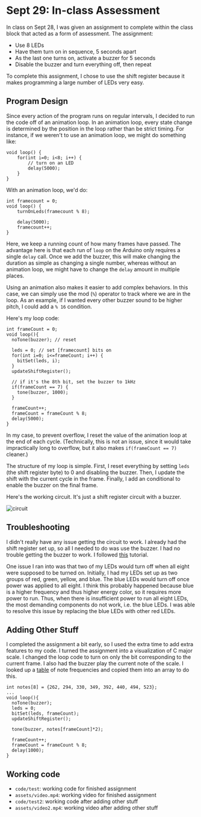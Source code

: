 # Sept 29: In-class Assessment

In class on Sept 28, I was given an assignment to complete within the class block that acted as a form of assessment. The assignment:

- Use 8 LEDs
- Have them turn on in sequence, 5 seconds apart
- As the last one turns on, activate a buzzer for 5 seconds
- Disable the buzzer and turn everything off, then repeat

To complete this assignment, I chose to use the shift register because it makes programming a large number of LEDs very easy.

## Program Design

Since every action of the program runs on regular intervals, I decided to run the code off of an animation loop. In an animation loop, every state change is determined by the position in the loop rather than be strict timing. For instance, if we weren't to use an animation loop, we might do something like:

```
void loop() {
	for(int i=0; i<8; i++) {
		// turn on an LED
		delay(5000);
	}
}
```

With an animation loop, we'd do:

```
int framecount = 0;
void loop() {
	turnOnLeds(framecount % 8);

	delay(5000);
	framecount++;
}
```

Here, we keep a running count of how many frames have passed. The advantage here is that each run of `loop` on the Arduino only requires a single `delay` call. Once we add the buzzer, this will make changing the duration as simple as changing a single number, whereas without an animation loop, we might have to change the `delay` amount in multiple places. 

Using an animation also makes it easier to add complex behaviors. In this case, we can simply use the mod (`%`) operator to track where we are in the loop. As an example, if I wanted every other buzzer sound to be higher pitch, I could add a `% 16` condition.

Here's my loop code:

```
int frameCount = 0;
void loop(){
  noTone(buzzer); // reset

  leds = 0; // set [framecount] bits on
  for(int i=0; i<=frameCount; i++) {
    bitSet(leds, i);
  }
  updateShiftRegister();

  // if it's the 8th bit, set the buzzer to 1kHz
  if(frameCount == 7) {
    tone(buzzer, 1000);
  }
 
  frameCount++;
  frameCount = frameCount % 8;
  delay(5000);
}
```

In my case, to prevent overflow, I reset the value of the animation loop at the end of each cycle. (Technically, this is not an issue, since it would take impractically long to overflow, but it also makes `if(frameCount == 7)` cleaner.) 

The structure of my loop is simple. First, I reset everything by setting `leds` (the shift register byte) to 0 and disabling the buzzer. Then, I update the shift with the current cycle in the frame. Finally, I add an conditional to enable the buzzer on the final frame.

Here's the working circuit. It's just a shift register circuit with a buzzer.

![circuit](./assets/circuit.jpg)

## Troubleshooting

I didn't really have any issue getting the circuit to work. I already had the shift register set up, so all I needed to do was use the buzzer. I had no trouble getting the buzzer to work. I followed [this](http://www.ardumotive.com/how-to-use-a-buzzer-en.html) tutorial.

One issue I ran into was that two of my LEDs would turn off when all eight were supposed to be turned on. Initially, I had my LEDs set up as two groups of red, green, yellow, and blue. The blue LEDs would turn off once power was applied to all eight. I think this probably happened because blue is a higher frequency and thus higher energy color, so it requires more power to run. Thus, when there is insufficient power to run all eight LEDs, the most demanding components do not work, i.e. the blue LEDs. I was able to resolve this issue by replacing the blue LEDs with other red LEDs.

## Adding Other Stuff

I completed the assignment a bit early, so I used the extra time to add extra features to my code. I turned the assignment into a visualization of C major scale. I changed the loop code to turn on only the bit corresponding to the current frame. I also had the buzzer play the current note of the scale. I looked up a [table](https://pages.mtu.edu/~suits/notefreqs.html) of note frequencies and copied them into an array to do this.

```
int notes[8] = {262, 294, 330, 349, 392, 440, 494, 523};
...
void loop(){
  noTone(buzzer);
  leds = 0;
  bitSet(leds, frameCount);
  updateShiftRegister();

  tone(buzzer, notes[frameCount]*2);
 
  frameCount++;
  frameCount = frameCount % 8;
  delay(1000);
}
```


## Working code

- `code/test`: working code for finished assignment
- `assets/video.mp4`: working video for finished assignment
- `code/test2`: working code after adding other stuff
- `assets/video2.mp4`: working video after adding other stuff